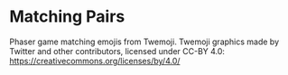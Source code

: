 # Matching Pairs

Phaser game matching emojis from Twemoji.
Twemoji graphics made by Twitter and other contributors, licensed under CC-BY 4.0: https://creativecommons.org/licenses/by/4.0/